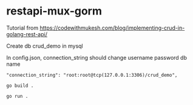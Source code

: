 # restapi-mux-gorm

Tutorial from https://codewithmukesh.com/blog/implementing-crud-in-golang-rest-api/

Create db crud_demo in mysql

In config.json, connection_string should change username password db name

`"connection_string": "root:root@tcp(127.0.0.1:3306)/crud_demo",`

```
go build .

go run .
```
